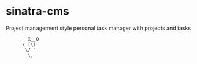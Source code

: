 # sinatra-cms
Project management style personal task manager with projects and tasks

            X__O
          \ (\(
           \/ `
            \,
